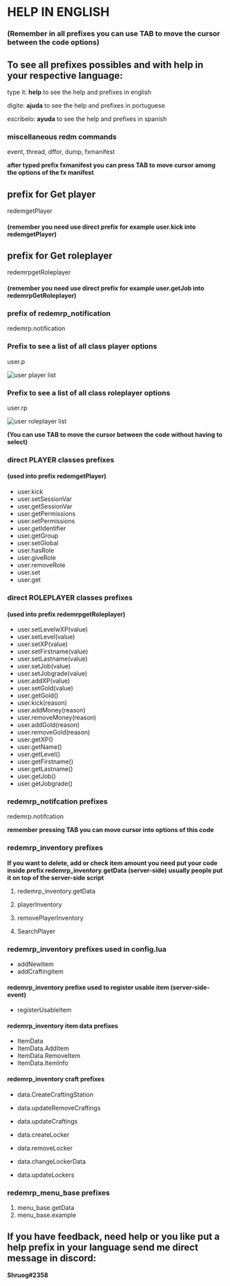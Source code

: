 
# HELP IN ENGLISH 
### (Remember in all prefixes you can use TAB to move the cursor between the code options)

## To see all prefixes possibles and with help in your respective language:

type it: **help**  to see the help and prefixes in english

digite: **ajuda** to see the help and prefixes in portuguese

escribelo: **ayuda** to see the help and prefixes in spanish

### miscellaneous redm commands

event, thread, dffor, dump, fxmanifest

**after typed prefix fxmanifest you can press TAB to move cursor among the options of the fx manifest**

## prefix for Get player 
redemgetPlayer
#### (remember you need use direct prefix for example user.kick into redemgetPlayer)

## prefix for Get roleplayer
redemrpgetRoleplayer
#### (remember you need use direct prefix for example user.getJob into redemrpGetRoleplayer)

### prefix of redemrp_notification

redemrp.notification

### Prefix to see a list of all class player options

user.p

![user player list](https://github.com/shruog/redemrp-snippets/blob/main/player.gif)

### Prefix to see a list of all class roleplayer options

user.rp

![user roleplayer list](https://github.com/shruog/redemrp-snippets/blob/main/roleplay.gif)

**(You can use TAB to move the cursor between the code without having to select)**

### direct PLAYER classes prefixes 
#### (used into prefix redemgetPlayer)

* user.kick
* user.setSessionVar 
* user.getSessionVar 
* user.getPermissions 
* user.setPermissions 
* user.getIdentifier  
* user.getGroup 
* user.setGlobal 
* user.hasRole 
* user.giveRole 
* user.removeRole 
* user.set 
* user.get

### direct ROLEPLAYER classes prefixes 
#### (used into prefix redemrpgetRoleplayer)
* user.setLevelwXP(value)
* user.setLevel(value)
* user.setXP(value)
* user.setFirstname(value)
* user.setLastname(value)
* user.setJob(value)
* user.setJobgrade(value)
* user.addXP(value)
* user.setGold(value)
* user.getGold()
* user.kick(reason)
* user.addMoney(reason)
* user.removeMoney(reason)
* user.addGold(reason)
* user.removeGold(reason)
* user.getXP()
* user.getName()
* user.getLevel()
* user.getFirstname()
* user.getLastname()
* user.getJob()
* user.getJobgrade()

### redemrp_notifcation prefixes
redemrp.notifcation

**remember pressing TAB you can move cursor into options of this code** 

### redemrp_inventory prefixes
**If you want to delete, add or check item amount you need put your code inside prefix redemrp_inventory.getData (server-side)**
**usually people put it on top of the server-side script**
1. redemrp_inventory.getData

2. playerInventory 
3. removePlayerInventory 
4. SearchPlayer

### redemrp_inventory prefixes used in config.lua 
* addNewItem 
* addCraftingitem

#### redemrp_inventory prefixe used to register usable item (server-side-event)
* registerUsableItem

#### redemrp_inventory item data prefixes
* ItemData 
* ItemData.AddItem 
* ItemData.RemoveItem 
* ItemData.ItemInfo

#### redemrp_inventory craft prefixes
* data.CreateCraftingStation 
* data.updateRemoveCraftings 
* data.updateCraftings 

* data.createLocker 
* data.removeLocker 
* data.changeLockerData 
* data.updateLockers

### redemrp_menu_base prefixes
1. menu_base.getData 
2. menu_base.example

## If you have feedback, need help or you like put a help prefix in your language send me direct message in discord: 
**Shruog#2358**

